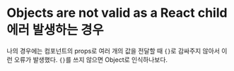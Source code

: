 # Objects are not valid as a React child 에러 발생하는 경우

나의 경우에는 컴포넌트의 props로 여러 개의 값을 전달할 때 `{}`로 감싸주지 않아서 이런 오류가 발생했다. `{}`를 쓰지 않으면 Object로 인식하나보다.
